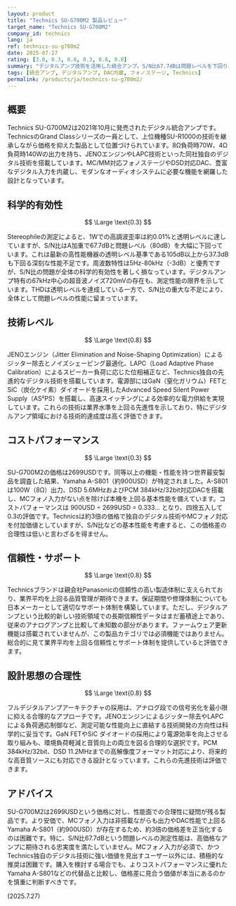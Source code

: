 ```yaml
---
layout: product
title: "Technics SU-G700M2 製品レビュー"
target_name: "Technics SU-G700M2"
company_id: technics
lang: ja
ref: technics-su-g700m2
date: 2025-07-27
rating: [3.0, 0.3, 0.8, 0.3, 0.8, 0.8]
summary: "デジタルアンプ技術を活用した統合アンプ。S/N比67.7dBは問題レベルを下回り、より安価で高性能な代替品が存在するためコストパフォーマンスに劣る。"
tags: [統合アンプ, デジタルアンプ, DAC内蔵, フォノステージ, Technics]
permalink: /products/ja/technics-su-g700m2/
---
```


## 概要

Technics SU-G700M2は2021年10月に発売されたデジタル統合アンプです。TechnicsのGrand Classシリーズの一員として、上位機種SU-R1000の技術を継承しながら価格を抑えた製品として位置づけられています。8Ω負荷時70W、4Ω負荷時140Wの出力を持ち、JENOエンジンやLAPC技術といった同社独自のデジタル技術を搭載しています。MC/MM対応フォノステージやDSD対応DAC、豊富なデジタル入力を内蔵し、モダンなオーディオシステムに必要な機能を網羅した設計となっています。

## 科学的有効性

$$ \Large \text{0.3} $$

Stereophileの測定によると、1Wでの高調波歪率は約0.01%と透明レベルに達していますが、S/N比はA加重で67.7dBと問題レベル（80dB）を大幅に下回っています。これは最新の高性能機器の透明レベル基準である105dB以上から37.3dBも下回る深刻な性能不足です。周波数特性は5Hz-80kHz（-3dB）と優秀ですが、S/N比の問題が全体の科学的有効性を著しく損なっています。デジタルアンプ特有の67kHz中心の超音波ノイズ720mVの存在も、測定性能の限界を示しています。THDは透明レベルを達成している一方で、S/N比の重大な不足により、全体として問題レベルの性能に留まっています。

## 技術レベル

$$ \Large \text{0.8} $$

JENOエンジン（Jitter Elimination and Noise-Shaping Optimization）によるジッター除去とノイズシェーピング最適化、LAPC（Load Adaptive Phase Calibration）によるスピーカー負荷に応じた位相補正など、Technics独自の先進的なデジタル技術を搭載しています。電源部にはGaN（窒化ガリウム）FETとSiC（炭化ケイ素）ダイオードを採用したAdvanced Speed Silent Power Supply（AS²PS）を搭載し、高速スイッチングによる効率的な電力供給を実現しています。これらの技術は業界水準を上回る先進性を示しており、特にデジタルアンプ領域における技術的達成度は高く評価できます。

## コストパフォーマンス

$$ \Large \text{0.3} $$

SU-G700M2の価格は2699USDです。同等以上の機能・性能を持つ世界最安製品を調査した結果、Yamaha A-S801（約900USD）が特定されました。A-S801は100W（8Ω）出力、DSD 5.6MHzおよびPCM 384kHz/32bit対応DACを搭載し、MCフォノ入力がない点を除けば本機を上回る基本性能を備えています。コストパフォーマンスは 900USD ÷ 2699USD = 0.333... となり、四捨五入して0.3の評価です。Technicsは約3倍の価格で独自のデジタル技術やMCフォノ対応を付加価値としていますが、S/N比などの基本性能を考慮すると、この価格差の合理性は低いと言わざるを得ません。

## 信頼性・サポート

$$ \Large \text{0.8} $$

Technicsブランドは親会社Panasonicの信頼性の高い製造体制に支えられており、業界平均を上回る品質管理が期待できます。保証期間や修理体制についても日本メーカーとして適切なサポート体制を構築しています。ただし、デジタルアンプという比較的新しい技術領域での長期信頼性データはまだ蓄積途上であり、従来のアナログアンプと比較して未知数の部分があります。ファームウェア更新機能は搭載されていませんが、この製品カテゴリでは必須機能ではありません。総合的に見て業界平均を上回る信頼性とサポート体制を提供していると評価できます。

## 設計思想の合理性

$$ \Large \text{0.8} $$

フルデジタルアンプアーキテクチャの採用は、アナログ段での信号劣化を最小限に抑える合理的なアプローチです。JENOエンジンによるジッター除去やLAPCによる負荷適応制御など、測定可能な性能向上に直結する技術開発の方向性は科学的に妥当です。GaN FETやSiC ダイオードの採用により電源効率を向上させる取り組みも、環境負荷軽減と音質向上の両立を図る合理的な選択です。PCM 384kHz/32bit、DSD 11.2MHzまでの高解像度フォーマット対応により、将来的な高音質ソースにも対応できる設計となっています。これらの先進技術は評価できます。

## アドバイス

SU-G700M2は2699USDという価格に対し、性能面での合理性に疑問が残る製品です。より安価で、MCフォノ入力は非搭載ながらも出力やDAC性能で上回るYamaha A-S801（約900USD）が存在するため、約3倍の価格差を正当化するのは困難です。特に、S/N比67.7dBという問題レベルの測定性能は、高価格なアンプに期待される忠実度を満たしていません。MCフォノ入力が必須で、かつTechnics独自のデジタル技術に強い価値を見出すユーザー以外には、積極的な推奨は困難です。購入を検討する場合でも、よりコストパフォーマンスに優れたYamaha A-S801などの代替品と比較し、価格差に見合う価値が本当にあるのかを慎重に判断すべきです。

(2025.7.27)
